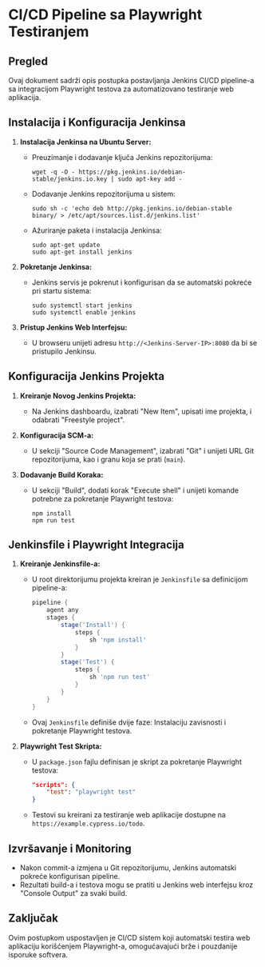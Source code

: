 # CI/CD Pipeline sa Playwright Testiranjem

## Pregled

Ovaj dokument sadrži opis postupka postavljanja Jenkins CI/CD pipeline-a sa integracijom Playwright testova za automatizovano testiranje web aplikacija.

## Instalacija i Konfiguracija Jenkinsa

1. **Instalacija Jenkinsa na Ubuntu Server:**
    - Preuzimanje i dodavanje ključa Jenkins repozitorijuma:
      ```
      wget -q -O - https://pkg.jenkins.io/debian-stable/jenkins.io.key | sudo apt-key add -
      ```
    - Dodavanje Jenkins repozitorijuma u sistem:
      ```
      sudo sh -c 'echo deb http://pkg.jenkins.io/debian-stable binary/ > /etc/apt/sources.list.d/jenkins.list'
      ```
    - Ažuriranje paketa i instalacija Jenkinsa:
      ```
      sudo apt-get update
      sudo apt-get install jenkins
      ```

2. **Pokretanje Jenkinsa:**
    - Jenkins servis je pokrenut i konfigurisan da se automatski pokreće pri startu sistema:
      ```
      sudo systemctl start jenkins
      sudo systemctl enable jenkins
      ```

3. **Pristup Jenkins Web Interfejsu:**
    - U browseru unijeti adresu `http://<Jenkins-Server-IP>:8080` da bi se pristupilo Jenkinsu.

## Konfiguracija Jenkins Projekta

1. **Kreiranje Novog Jenkins Projekta:**
    - Na Jenkins dashboardu, izabrati "New Item", upisati ime projekta, i odabrati "Freestyle project".

2. **Konfiguracija SCM-a:**
    - U sekciji "Source Code Management", izabrati "Git" i unijeti URL Git repozitorijuma, kao i granu koja se prati (`main`).

3. **Dodavanje Build Koraka:**
    - U sekciji "Build", dodati korak "Execute shell" i unijeti komande potrebne za pokretanje Playwright testova:
      ```
      npm install
      npm run test
      ```

## Jenkinsfile i Playwright Integracija

1. **Kreiranje Jenkinsfile-a:**
    - U root direktorijumu projekta kreiran je `Jenkinsfile` sa definicijom pipeline-a:
      ```groovy
      pipeline {
          agent any
          stages {
              stage('Install') {
                  steps {
                      sh 'npm install'
                  }
              }
              stage('Test') {
                  steps {
                      sh 'npm run test'
                  }
              }
          }
      }
      ```
    - Ovaj `Jenkinsfile` definiše dvije faze: Instalaciju zavisnosti i pokretanje Playwright testova.

2. **Playwright Test Skripta:**
    - U `package.json` fajlu definisan je skript za pokretanje Playwright testova:
      ```json
      "scripts": {
          "test": "playwright test"
      }
      ```
    - Testovi su kreirani za testiranje web aplikacije dostupne na `https://example.cypress.io/todo`.

## Izvršavanje i Monitoring

- Nakon commit-a izmjena u Git repozitorijumu, Jenkins automatski pokreće konfigurisan pipeline.
- Rezultati build-a i testova mogu se pratiti u Jenkins web interfejsu kroz "Console Output" za svaki build.

## Zaključak

Ovim postupkom uspostavljen je CI/CD sistem koji automatski testira web aplikaciju korišćenjem Playwright-a, omogućavajući brže i pouzdanije isporuke softvera.


